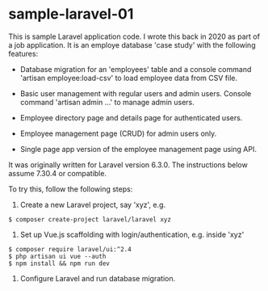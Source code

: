 # sample-laravel-01
This is sample Laravel application code. I wrote this back in 2020 as
part of a job application. It is an employe database 'case study' with
the following features:

* Database migration for an 'employees' table and a console command
  'artisan employee:load-csv' to load employee data from CSV file.

* Basic user management with regular users and admin users. Console
  command 'artisan admin ...' to manage admin users.

* Employee directory page and details page for authenticated users.

* Employee management page (CRUD) for admin users only.

* Single page app version of the employee management page using API.

It was originally written for Laravel version 6.3.0. The instructions
below assume 7.30.4 or compatible.

To try this, follow the following steps:
1. Create a new Laravel project, say 'xyz', e.g.
```
$ composer create-project laravel/laravel xyz
```
1. Set up Vue.js scaffolding with login/authentication, e.g. inside 'xyz'
```
$ composer require laravel/ui:^2.4
$ php artisan ui vue --auth
$ npm install && npm run dev
```
1. Configure Laravel and run database migration.
